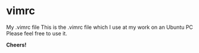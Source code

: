 # vimrc
My .vimrc file
This is the .vimrc file which I use at my work on an Ubuntu PC
Please feel free to use it.

**Cheers!**
